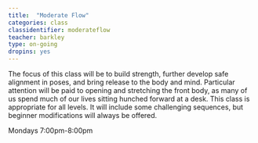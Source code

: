```yaml
---
title:  "Moderate Flow"
categories: class
classidentifier: moderateflow
teacher: barkley
type: on-going
dropins: yes
---
```

The focus of this class will be to build strength, further develop safe alignment in poses, and bring release to the body and mind. Particular attention will be paid to opening and stretching the front body, as many of us spend much of our lives sitting hunched forward at a desk. This class is appropriate for all levels. It will include some challenging sequences, but beginner modifications will always be offered.

Mondays 7:00pm-8:00pm

